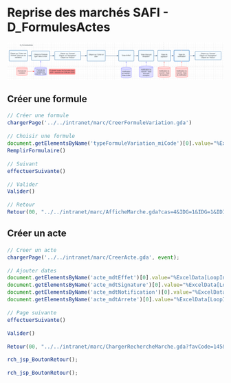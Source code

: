 # Reprise des marchés SAFI - D_FormulesActes

![Reprise Marchés SAFI - D_FormulesActes Diagramme](RepriseMarchesSAFI-D_FormulesActes_Diagramme.png)

## Créer une formule
```javascript
// Créer une formule
chargerPage('../../intranet/marc/CreerFormuleVariation.gda')
```

```javascript
// Choisir une formule
document.getElementsByName('typeFormuleVariation_miCode')[0].value="%ExcelData[LoopIndex]['Formule de variation du marché - Code']%";
RemplirFormulaire()
```

```javascript
// Suivant
effectuerSuivante()
```

```javascript
// Valider
Valider()
```

```javascript
// Retour
Retour(00, "../../intranet/marc/AfficheMarche.gda?cas=4&IDG=1&IDG=1&IDIP=IDIP_1670856590548&code=1078&ignorerIDIP=1&onglet=2&histoaction=-1")
```

## Créer un acte
```javascript
// Creer un acte
chargerPage('../../intranet/marc/CreerActe.gda', event);
```

```javascript
// Ajouter dates
document.getElementsByName('acte_mdtEffet')[0].value="%ExcelData[LoopIndex]['Notification du marché - Date d\'effet']%";
document.getElementsByName('acte_mdtSignature')[0].value="%ExcelData[LoopIndex]['Notification du marché - Date de signature']%";
document.getElementsByName('acte_mdtNotification')[0].value="%ExcelData[LoopIndex]['Notification du marché - Date de notification']%";
document.getElementsByName('acte_mdtArrete')[0].value="%ExcelData[LoopIndex]['Notification du marché - Date d\'accusé réception']%";
```

```javascript
// Page suivante
effectuerSuivante()
```

```javascript
Valider()
```

```javascript
Retour(00, "../../intranet/marc/ChargerRechercheMarche.gda?favCode=145&IDG=1&ignorerIDIP=1&ignorerIDIP=1&onglet=2&histoaction=-1")
```

```javascript
rch_jsp_BoutonRetour();
```

```javascript
rch_jsp_BoutonRetour();
```